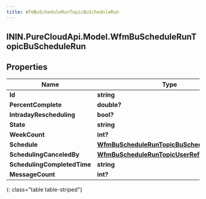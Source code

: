 ```yaml
---
title: WfmBuScheduleRunTopicBuScheduleRun
---
```

## ININ.PureCloudApi.Model.WfmBuScheduleRunTopicBuScheduleRun

## Properties

|Name | Type | Description | Notes|
|------------ | ------------- | ------------- | -------------|
| **Id** | **string** |  | [optional] |
| **PercentComplete** | **double?** |  | [optional] |
| **IntradayRescheduling** | **bool?** |  | [optional] |
| **State** | **string** |  | [optional] |
| **WeekCount** | **int?** |  | [optional] |
| **Schedule** | [**WfmBuScheduleRunTopicBuScheduleReference**](WfmBuScheduleRunTopicBuScheduleReference.html) |  | [optional] |
| **SchedulingCanceledBy** | [**WfmBuScheduleRunTopicUserReference**](WfmBuScheduleRunTopicUserReference.html) |  | [optional] |
| **SchedulingCompletedTime** | **string** |  | [optional] |
| **MessageCount** | **int?** |  | [optional] |
{: class="table table-striped"}



